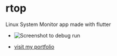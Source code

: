 # rtop

Linux System Monitor app made with flutter


- ![Screenshot to debug run](https://rohitsaw.github.io/#/)

- [visit my portfolio](https://rohitsaw.github.io/#/)

